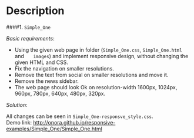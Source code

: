 Description
================

####1. `Simple_One `

_Basic requirements_:
  - Using the given web page in folder (`Simple_One.css`, `Simple_One.html` and `	images`) and implement responsive design, without changing the given HTML and CSS.
  - Fix the navigation on smaller resolutions.
  - Remove the text from social on smaller resolutions and move it.
  - Remove the news sidebar.
  - The web page should look Ok on resolution-width 1600px, 1024px, 960px, 780px, 640px, 480px, 320px.

_Solution_:

  All changes can be seen in `Simple_One-responsve_style.css`.
<br />Demo link: http://onora.github.io/responsive-examples/Simple_One/Simple_One.html